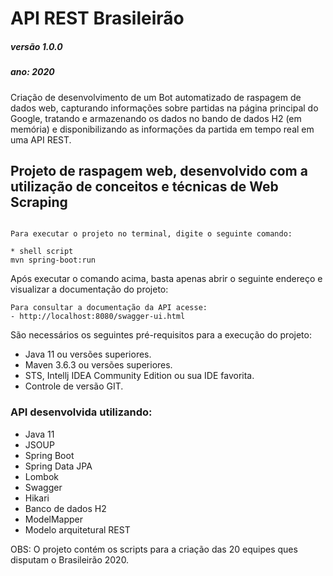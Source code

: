 # API REST Brasileirão
##### versão 1.0.0
##### ano: 2020

Criação de desenvolvimento de um Bot automatizado de raspagem de dados web, capturando informações sobre partidas na página principal do Google, tratando e armazenando os dados no bando de dados H2 (em memória) e disponibilizando as informações da partida em tempo real em uma API REST.  

<h2>Projeto de raspagem web, desenvolvido com a utilização de conceitos e técnicas de Web Scraping</h2>

```

Para executar o projeto no terminal, digite o seguinte comando:

* shell script
mvn spring-boot:run
```

Após executar o comando acima, basta apenas abrir o seguinte endereço e visualizar a documentação do projeto:

```
Para consultar a documentação da API acesse:
- http://localhost:8080/swagger-ui.html
```

São necessários os seguintes pré-requisitos para a execução do projeto:

* Java 11 ou versões superiores.
* Maven 3.6.3 ou versões superiores.
* STS, Intellj IDEA Community Edition ou sua IDE favorita.
* Controle de versão GIT.


<h3>API desenvolvida utilizando:</h3>

* Java 11
* JSOUP
* Spring Boot
* Spring Data JPA
* Lombok
* Swagger
* Hikari
* Banco de dados H2
* ModelMapper
* Modelo arquitetural REST

OBS: O projeto contém os scripts para a criação das 20 equipes ques disputam o Brasileirão 2020.
